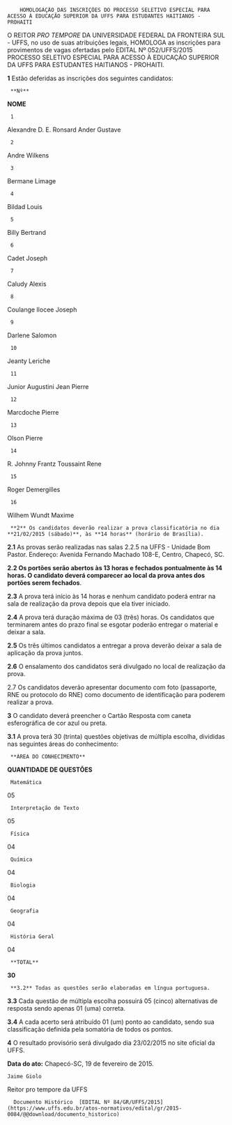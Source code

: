         HOMOLOGAÇÃO DAS INSCRIÇÕES DO PROCESSO SELETIVO ESPECIAL PARA ACESSO À EDUCAÇÃO SUPERIOR DA UFFS PARA ESTUDANTES HAITIANOS - PROHAITI  

O REITOR *PRO TEMPORE* DA UNIVERSIDADE FEDERAL DA FRONTEIRA SUL - UFFS, no uso de suas atribuições legais, HOMOLOGA as inscrições para provimentos de vagas ofertadas pelo EDITAL Nº 052/UFFS/2015 PROCESSO SELETIVO ESPECIAL PARA ACESSO À EDUCAÇÃO SUPERIOR DA UFFS PARA ESTUDANTES HAITIANOS - PROHAITI.

 **1** Estão deferidas as inscrições dos seguintes candidatos:

     **Nº**

   **NOME**

     1

   Alexandre D. E. Ronsard Ander Gustave

     2

   Andre Wilkens

     3

   Bermane Limage

     4

   Bildad Louis

     5

   Billy Bertrand

     6

   Cadet Joseph

     7

   Caludy Alexis

     8

   Coulange Ilocee Joseph

     9

   Darlene Salomon

     10

   Jeanty Leriche

     11

   Junior Augustini Jean Pierre

     12

   Marcdoche Pierre

     13

   Olson Pierre

     14

   R. Johnny Frantz Toussaint Rene

     15

   Roger Demergilles

     16

   Wilhem Wundt Maxime

     **2** Os candidatos deverão realizar a prova classificatória no dia **21/02/2015 (sábado)**, às **14 horas** (horário de Brasília).

 **2.1** As provas serão realizadas nas salas 2.2.5 na UFFS - Unidade Bom Pastor. Endereço: Avenida Fernando Machado 108-E, Centro, Chapecó, SC.

 **2.2 Os portões serão abertos às 13 horas e fechados pontualmente às 14 horas. O candidato deverá comparecer ao local da prova antes dos portões serem fechados**.

 **2.3** A prova terá início às 14 horas e nenhum candidato poderá entrar na sala de realização da prova depois que ela tiver iniciado.

 **2.4** A prova terá duração máxima de 03 (três) horas. Os candidatos que terminarem antes do prazo final se esgotar poderão entregar o material e deixar a sala.

 **2.5** Os três últimos candidatos a entregar a prova deverão deixar a sala de aplicação da prova juntos.

 **2.6** O ensalamento dos candidatos será divulgado no local de realização da prova.

 2.7 Os candidatos deverão apresentar documento com foto (passaporte, RNE ou protocolo do RNE) como documento de identificação para poderem realizar a prova.

 **3** O candidato deverá preencher o Cartão Resposta com caneta esferográfica de cor azul ou preta.

 **3.1** A prova terá 30 (trinta) questões objetivas de múltipla escolha, divididas nas seguintes áreas do conhecimento:

     **ÁREA DO CONHECIMENTO**

   **QUANTIDADE DE QUESTÕES**

     Matemática

   05

     Interpretação de Texto

   05

     Física

   04

     Química

   04

     Biologia

   04

     Geografia

   04

     História Geral

   04

     **TOTAL**

   **30**

     **3.2** Todas as questões serão elaboradas em língua portuguesa.

 **3.3** Cada questão de múltipla escolha possuirá 05 (cinco) alternativas de resposta sendo apenas 01 (uma) correta.

 **3.4** A cada acerto será atribuído 01 (um) ponto ao candidato, sendo sua classificação definida pela somatória de todos os pontos.

 **4** O resultado provisório será divulgado dia 23/02/2015 no site oficial da UFFS.

  

   **Data do ato:** Chapecó-SC, 19 de fevereiro de 2015.   
 

    Jaime Giolo   
 Reitor pro tempore da UFFS 

      Documento Histórico  [EDITAL Nº 84/GR/UFFS/2015](https://www.uffs.edu.br/atos-normativos/edital/gr/2015-0084/@@download/documento_historico)     
      